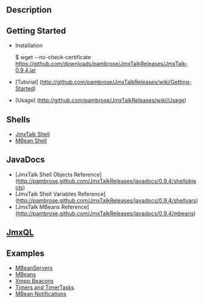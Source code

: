 ## Description

## Getting Started
* Installation

	$ wget --no-check-certificate https://github.com/downloads/pambrose/JmxTalkReleases/JmxTalk-0.9.4.jar

* [Tutorial] (http://github.com/pambrose/JmxTalkReleases/wiki/Getting-Started)

* [Usage] (http://github.com/pambrose/JmxTalkReleases/wiki/Usage)

## Shells
* [JmxTalk Shell](https://github.com/pambrose/JmxTalkReleases/wiki/JmxTalk-Shell)
* [MBean Shell](https://github.com/pambrose/JmxTalkReleases/wiki/MBean-Shell)

## JavaDocs 
* [JmxTalk Shell Objects Reference] (http://pambrose.github.com/JmxTalkReleases/javadocs/0.9.4/shellobjects)
* [JmxTalk Shell Variables Reference] (http://pambrose.github.com/JmxTalkReleases/javadocs/0.9.4/shellvars)
* [JmxTalk MBeans Reference] (http://pambrose.github.com/JmxTalkReleases/javadocs/0.9.4/mbeans)

## [JmxQL](https://github.com/pambrose/JmxTalkReleases/wiki/JmxQL)

## Examples

* [MBeanServers](https://github.com/pambrose/JmxTalkReleases/wiki/MBeanServers)
* [MBeans](https://github.com/pambrose/JmxTalkReleases/wiki/MBeans)
* [Xmpp Beacons](https://github.com/pambrose/JmxTalkReleases/wiki/Beacons)
* [Timers and TimerTasks](https://github.com/pambrose/JmxTalkReleases/wiki/Timers)
* [MBean Notifications](https://github.com/pambrose/JmxTalkReleases/wiki/Notifications)


